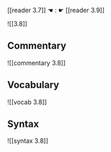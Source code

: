 [[reader 3.7]] ☚ : ☛ [[reader 3.9]]

![[3.8]]

## Commentary

![[commentary 3.8]]

## Vocabulary

![[vocab 3.8]]

## Syntax

![[syntax 3.8]]

